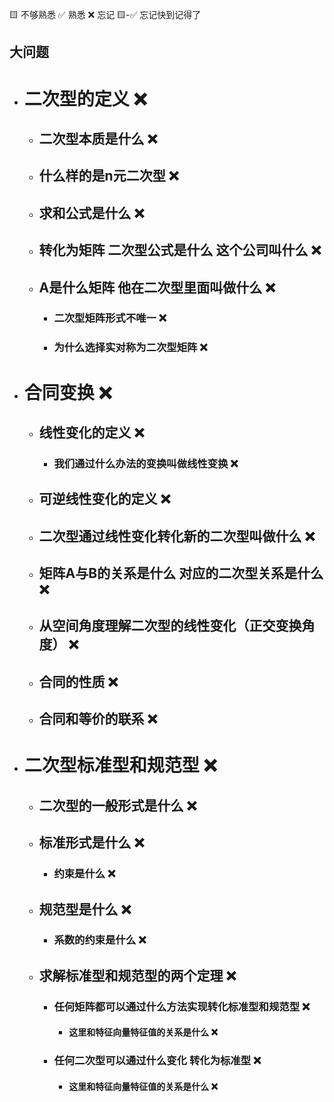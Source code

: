 🟨 不够熟悉  ✅ 熟悉  ❌ 忘记  🟨-✅ 忘记快到记得了

## 大问题
- # 二次型的定义 ❌
  - ## 二次型本质是什么 ❌
  - ## 什么样的是n元二次型 ❌
  - ## 求和公式是什么 ❌
  - ## 转化为矩阵 二次型公式是什么 这个公司叫什么 ❌
  - ## A是什么矩阵 他在二次型里面叫做什么 ❌
    - ### 二次型矩阵形式不唯一 ❌
    - ### 为什么选择实对称为二次型矩阵 ❌
- # 合同变换 ❌
  - ## 线性变化的定义 ❌
    - ### 我们通过什么办法的变换叫做线性变换 ❌
  - ## 可逆线性变化的定义 ❌
  - ## 二次型通过线性变化转化新的二次型叫做什么 ❌
  - ## 矩阵A与B的关系是什么 对应的二次型关系是什么 ❌
  - ## 从空间角度理解二次型的线性变化（正交变换角度） ❌
  - ## 合同的性质 ❌
  - ## 合同和等价的联系 ❌
- # 二次型标准型和规范型 ❌
  - ## 二次型的一般形式是什么 ❌
  - ## 标准形式是什么  ❌
    - ### 约束是什么 ❌
  - ## 规范型是什么 ❌
    - ### 系数的约束是什么 ❌
  - ## 求解标准型和规范型的两个定理 ❌
    - ### 任何矩阵都可以通过什么方法实现转化标准型和规范型 ❌
      - #### 这里和特征向量特征值的关系是什么 ❌
    - ### 任何二次型可以通过什么变化 转化为标准型 ❌
      - #### 这里和特征向量特征值的关系是什么 ❌